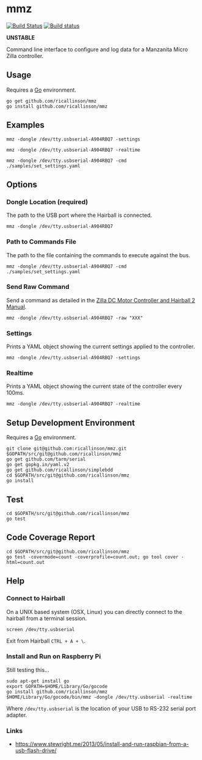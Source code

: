 # mmz

[![Build Status](https://travis-ci.org/ricallinson/mmz.svg?branch=master)](https://travis-ci.org/ricallinson/mmz) [![Build status](https://ci.appveyor.com/api/projects/status/6v17dsgd08n8ieq7/branch/master?svg=true)](https://ci.appveyor.com/project/ricallinson/mmz/branch/master)

__UNSTABLE__

Command line interface to configure and log data for a Manzanita Micro Zilla controller.


## Usage

Requires a [Go](https://golang.org/dl/) environment.

    go get github.com/ricallinson/mmz
    go install github.com/ricallinson/mmz

## Examples

    mmz -dongle /dev/tty.usbserial-A904RBQ7 -settings

    mmz -dongle /dev/tty.usbserial-A904RBQ7 -realtime

    mmz -dongle /dev/tty.usbserial-A904RBQ7 -cmd ./samples/set_settings.yaml

## Options

### Dongle Location (required)

The path to the USB port where the Hairball is connected.

    mmz -dongle /dev/tty.usbserial-A904RBQ7

### Path to Commands File

The path to the file containing the commands to execute against the bus.

    mmz -dongle /dev/tty.usbserial-A904RBQ7 -cmd ./samples/set_settings.yaml

### Send Raw Command

Send a command as detailed in the [Zilla DC Motor Controller and Hairball 2 Manual](http://www.manzanitamicro.com/downloads/category/1-zilla?download=92%3Ahb202d).

    mmz -dongle /dev/tty.usbserial-A904RBQ7 -raw "XXX"

### Settings

Prints a YAML object showing the current settings applied to the controller.

    mmz -dongle /dev/tty.usbserial-A904RBQ7 -settings

### Realtime

Prints a YAML object showing the current state of the controller every 100ms.

    mmz -dongle /dev/tty.usbserial-A904RBQ7 -realtime

## Setup Development Environment

Requires a [Go](https://golang.org/dl/) environment.

    git clone git@github.com:ricallinson/mmz.git $GOPATH/src/git@github.com/ricallinson/mmz
    go get github.com/tarm/serial
    go get gopkg.in/yaml.v2
    go get github.com/ricallinson/simplebdd
    cd $GOPATH/src/git@github.com/ricallinson/mmz
    go install

## Test

    cd $GOPATH/src/git@github.com/ricallinson/mmz
    go test

## Code Coverage Report

    cd $GOPATH/src/git@github.com/ricallinson/mmz
    go test -covermode=count -coverprofile=count.out; go tool cover -html=count.out

## Help

### Connect to Hairball

On a UNIX based system (OSX, Linux) you can directly connect to the hairball from a terminal session.

    screen /dev/tty.usbserial

Exit from Hairball `CTRL + A + \`.

### Install and Run on Raspberry Pi

Still testing this...

    sudo apt-get install go
    export GOPATH=$HOME/Library/Go/gocode
    go install github.com/ricallinson/mmz
    $HOME/Library/Go/gocode/bin/mmz -dongle /dev/tty.usbserial -realtime

Where `/dev/tty.usbserial` is the location of your USB to RS-232 serial port adapter.

### Links

* https://www.stewright.me/2013/05/install-and-run-raspbian-from-a-usb-flash-drive/
